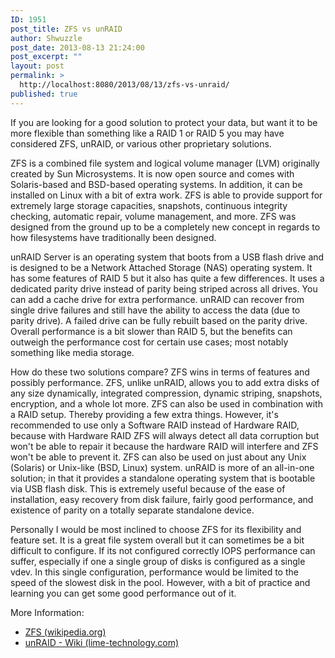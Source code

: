 ```yaml
---
ID: 1951
post_title: ZFS vs unRAID
author: Shwuzzle
post_date: 2013-08-13 21:24:00
post_excerpt: ""
layout: post
permalink: >
  http://localhost:8080/2013/08/13/zfs-vs-unraid/
published: true
---
```

If you are looking for a good solution to protect your data, but want it to be more flexible than something like a RAID 1 or RAID 5 you may have considered ZFS, unRAID, or various other proprietary solutions.

ZFS is a combined file system and logical volume manager (LVM) originally created by Sun Microsystems. It is now open source and comes with Solaris-based and BSD-based operating systems. In addition, it can be installed on Linux with a bit of extra work. ZFS is able to provide support for extremely large storage capacities, snapshots, continuous integrity checking, automatic repair, volume management, and more. ZFS was designed from the ground up to be a completely new concept in regards to how filesystems have traditionally been designed.

unRAID Server is an operating system that boots from a USB flash drive and is designed to be a Network Attached Storage (NAS) operating system. It has some features of RAID 5 but it also has quite a few differences. It uses a dedicated parity drive instead of parity being striped across all drives. You can add a cache drive for extra performance. unRAID can recover from single drive failures and still have the ability to access the data (due to parity drive). A failed drive can be fully rebuilt based on the parity drive. Overall performance is a bit slower than RAID 5, but the benefits can outweigh the performance cost for certain use cases; most notably something like media storage.

How do these two solutions compare? ZFS wins in terms of features and possibly performance. ZFS, unlike unRAID, allows you to add extra disks of any size dynamically, integrated compression, dynamic striping, snapshots, encryption, and a whole lot more. ZFS can also be used in combination with a RAID setup. Thereby providing a few extra things. However, it's recommended to use only a Software RAID instead of Hardware RAID, because with Hardware RAID ZFS will always detect all data corruption but won't be able to repair it because the hardware RAID will interfere and ZFS won't be able to prevent it. ZFS can also be used on just about any Unix (Solaris) or Unix-like (BSD, Linux) system. unRAID is more of an all-in-one solution; in that it provides a standalone operating system that is bootable via USB flash disk. This is extremely useful because of the ease of installation, easy recovery from disk failure, fairly good performance, and existence of parity on a totally separate standalone device.

Personally I would be most inclined to choose ZFS for its flexibility and feature set. It is a great file system overall but it can sometimes be a bit difficult to configure. If its not configured correctly IOPS performance can suffer, especially if one a single group of disks is configured as a single vdev. In this single configuration, performance would be limited to the speed of the slowest disk in the pool. However, with a bit of practice and learning you can get some good performance out of it.

More Information:
<ul>
	<li><a href="http://en.wikipedia.org/wiki/ZFS">ZFS (wikipedia.org)</a></li>
	<li><a href="http://lime-technology.com/wiki/index.php/UnRAID_Wiki">unRAID - Wiki (lime-technology.com)</a></li>
</ul>